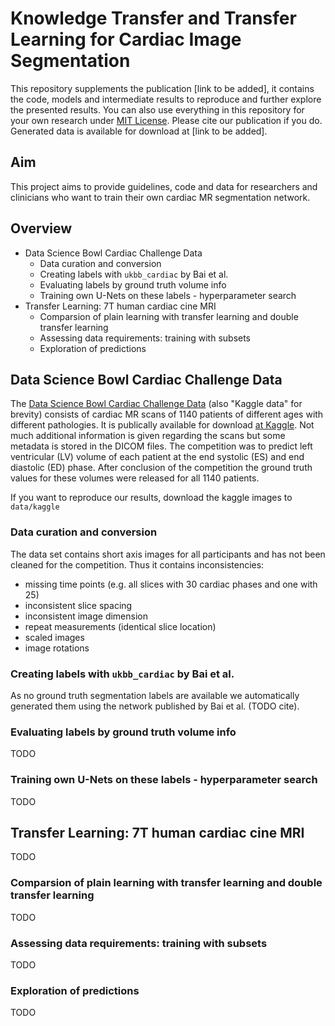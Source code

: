 # Knowledge Transfer and Transfer Learning for Cardiac Image Segmentation

This repository supplements the publication [link to be added], it contains the code, models and intermediate results to reproduce and further explore the presented results.
You can also use everything in this repository for your own research under [MIT License](./LICENSE). Please cite our publication if you do.
Generated data is available for download at [link to be added].

## Aim

This project aims to provide guidelines, code and data for researchers and clinicians who want to train their own cardiac MR segmentation network.

## Overview

 - Data Science Bowl Cardiac Challenge Data
   + Data curation and conversion
   + Creating labels with `ukbb_cardiac` by Bai et al.
   + Evaluating labels by ground truth volume info
   + Training own U-Nets on these labels - hyperparameter search
 - Transfer Learning: 7T human cardiac cine MRI
   + Comparsion of plain learning with transfer learning and double transfer learning
   + Assessing data requirements: training with subsets
   + Exploration of predictions

## Data Science Bowl Cardiac Challenge Data

The [Data Science Bowl Cardiac Challenge Data](https://www.kaggle.com/c/second-annual-data-science-bowl/data) (also "Kaggle data" for brevity) consists of cardiac MR scans of 1140 patients of different ages with different pathologies. It is publically available for download [at Kaggle](https://www.kaggle.com/c/second-annual-data-science-bowl/data).
Not much additional information is given regarding the scans but some metadata is stored in the DICOM files. The competition was to predict left ventricular (LV) volume of each patient at the end systolic (ES) and end diastolic (ED) phase. After conclusion of the competition the ground truth values for these volumes were released for all 1140 patients.

If you want to reproduce our results, download the kaggle images to `data/kaggle`

### Data curation and conversion

The data set contains short axis images for all participants and has not been cleaned for the competition. Thus it contains inconsistencies:
 - missing time points (e.g. all slices with 30 cardiac phases and one with 25)
 - inconsistent slice spacing
 - inconsistent image dimension
 - repeat measurements (identical slice location)
 - scaled images
 - image rotations

### Creating labels with `ukbb_cardiac` by Bai et al.

As no ground truth segmentation labels are available we automatically generated them using the network published by Bai et al. (TODO cite).

### Evaluating labels by ground truth volume info
TODO

### Training own U-Nets on these labels - hyperparameter search
TODO

## Transfer Learning: 7T human cardiac cine MRI
TODO

### Comparsion of plain learning with transfer learning and double transfer learning
TODO

### Assessing data requirements: training with subsets
TODO

### Exploration of predictions
TODO

